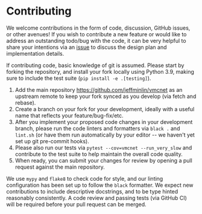 # Contributing

We welcome contributions in the form of code, discussion, GitHub issues, or other avenues! If you wish to contribute a new feature or would like to address an outstanding todo/bug with the code, it can be very helpful to share your intentions via an [issue](https://github.com/jeffminlin/vmcnet/issues) to discuss the design plan and implementation details.

If contributing code, basic knowledge of git is assumed. Please start by forking the repository, and install your fork locally using Python 3.9, making sure to include the test suite (`pip install -e .[testing]`).

1. Add the main repository https://github.com/jeffminlin/vmcnet as an upstream remote to keep your fork synced as you develop (via fetch and rebase).
2. Create a branch on your fork for your development, ideally with a useful name that reflects your feature/bug-fix/etc.
3. After you implement your proposed code changes in your development branch, please run the code linters and formatters via `black .` and `lint.sh` (or have them run automatically by your editor -- we haven't yet set up git pre-commit hooks).
4. Please also run our tests via `pytest --cov=vmcnet --run_very_slow` and contribute to the test suite to help maintain the overall code quality.
5. When ready, you can submit your changes for review by opening a pull request against the main repository.

We use `mypy` and `flake8` to check code for style, and our linting configuration has been set up to follow the `black` formatter. We expect new contributions to include descriptive docstrings, and to be type hinted reasonably consistently. A code review and passing tests (via GitHub CI) will be required before your pull request can be merged.